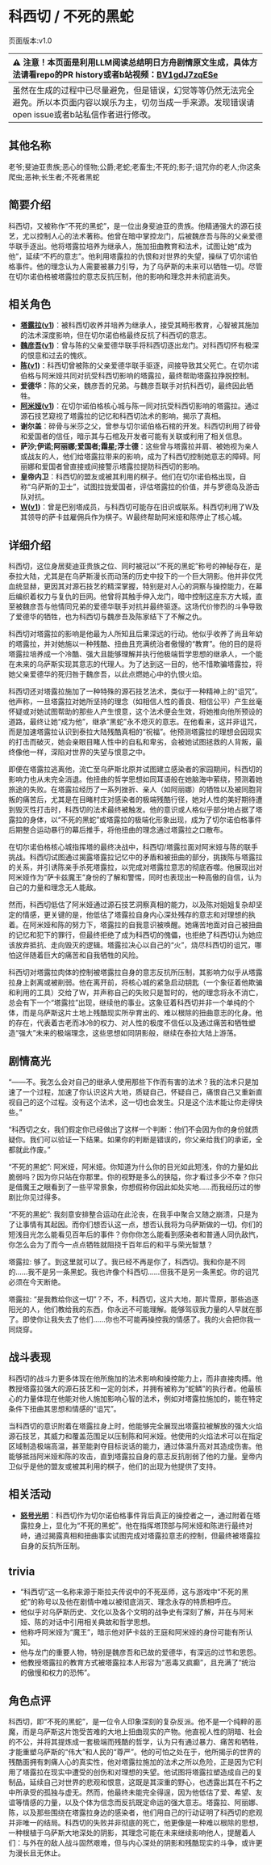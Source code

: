# 科西切 / 不死的黑蛇
页面版本:v1.0
 

| :warning: 注意！本页面是利用LLM阅读总结明日方舟剧情原文生成，具体方法请看repo的PR history或者b站视频：[BV1gdJ7zqESe](https://www.bilibili.com/video/BV1gdJ7zqESe/)         |
|:----------------------------|
| 虽然在生成的过程中已尽量避免，但是错误，幻觉等等仍然无法完全避免。所以本页面内容以娱乐为主，切勿当成一手来源。发现错误请open issue或者b站私信作者进行修改。|



## 其他名称
老爷;斐迪亚贵族;恶心的怪物;公爵;老蛇;老畜生;不死的;影子;诅咒你的老人;你这条爬虫;恶神;长生者;不死者黑蛇
## 简要介绍
科西切，又被称作“不死的黑蛇”，是一位出身斐迪亚的贵族。他精通强大的源石技艺，尤以控制人心的法术著称。他曾在暗中掌控龙门，后被魏彦吾与陈的父亲爱德华联手逐出。他将塔露拉培养为继承人，施加扭曲教育和法术，试图让她“成为他”，延续“不朽的意志”。他利用塔露拉的仇恨和对世界的失望，操纵了切尔诺伯格事件。他的理念认为人需要被暴力引导，为了乌萨斯的未来可以牺牲一切。尽管在切尔诺伯格被塔露拉的意志反抗压制，他的影响和理念并未彻底消失。
## 相关角色
-   **[塔露拉](../char_v3/extended_char_ta_lu_la.md)([v1](extended_char_386da9.md))**：被科西切收养并培养为继承人，接受其畸形教育，心智被其施加的法术深度影响，但在切尔诺伯格最终反抗了科西切的意志。
-   **[魏彦吾](../char_v3/extended_char_wei_yan_wu.md)([v1](extended_char_wei_yan_wu.md))**：曾与陈的父亲爱德华联手将科西切逐出龙门。对科西切怀有极深的恨意和过去的愧疚。
-   **[陈](../char_v3/char_010_chen.md)([v1](char_010_chen.md))**：科西切曾被陈的父亲爱德华联手驱逐，间接导致其父死亡。在切尔诺伯格与阿米娅共同对抗受科西切影响的塔露拉，最终帮助塔露拉挣脱控制。
-   **爱德华**：陈的父亲，魏彦吾的兄弟。与魏彦吾联手对抗科西切，最终因此牺牲。
-   **[阿米娅](../char_v3/char_002_amiya.md)([v1](char_002_amiya.md))**：在切尔诺伯格核心城与陈一同对抗受科西切影响的塔露拉。通过源石技艺窥视了塔露拉的记忆和科西切法术的影响，揭示了真相。
-   **谢尔盖**：碎骨与米莎之父，曾参与切尔诺伯格石棺的开发。科西切利用了碎骨和爱国者的信任，暗示其与石棺及开发者可能有关联或利用了相关信息。
-   **萨沙;伊诺;阿丽娜;爱国者;霜星;浮士德**：这些曾与塔露拉并肩、被她视为亲人或战友的人，他们给塔露拉带来的影响，成为了科西切控制她意志的障碍。阿丽娜和爱国者曾直接或间接警示塔露拉提防科西切的影响。
-   **皇帝内卫**：科西切的盟友或被其利用的棋子。他们在切尔诺伯格出现，自称“乌萨斯的卫士”，试图拉拢爱国者，评估塔露拉的价值，并与罗德岛及游击队对抗。
-   **[W](../char_v3/char_113_cqbw.md)([v1](char_113_cqbw.md))**：曾是巴别塔成员，与科西切可能存在旧识或联系。科西切利用了W及其领导的萨卡兹雇佣兵作为棋子。W最终帮助阿米娅和陈停止了核心城。
## 详细介绍
科西切，这位身居斐迪亚贵族之位、同时被冠以“不死的黑蛇”称号的神秘存在，是泰拉大陆，尤其是在乌萨斯漫长而动荡的历史中投下的一个巨大阴影。他并非仅凭血统显赫，更因其对源石技艺的精深掌握，特别是对人心的洞察与操控能力，在幕后编织着权力与复仇的巨网。他曾将其触手伸入龙门，暗中控制这座东方大城，直至被魏彦吾与他情同兄弟的爱德华联手对抗并最终驱逐。这场代价惨烈的斗争导致了爱德华的牺牲，也为科西切与魏彦吾及陈家结下了不解之仇。

科西切对塔露拉的影响是他最为人所知且后果深远的行动。他似乎收养了尚且年幼的塔露拉，并对她施以一种残酷、扭曲且充满统治者傲慢的“教育”。他的目的是将塔露拉培养成一个冷酷、强大且能够理解并执行他极端哲学思想的继承人，一个能在未来的乌萨斯实现其意志的代理人。为了达到这一目的，他不惜欺骗塔露拉，将她父亲爱德华的死归咎于魏彦吾，以此点燃她心中的仇恨火焰。

科西切还对塔露拉施加了一种特殊的源石技艺法术，类似于一种精神上的“诅咒”。他声称，一旦塔露拉对她所坚持的理念（如相信人性的善良、相信公平）产生丝毫怀疑或对她试图帮助的那些人产生恨意，这个法术便会生效，将她推向他所预设的道路，最终让她“成为他”，继承“黑蛇”永不熄灭的意志。在他看来，这并非诅咒，而是加速塔露拉认识到泰拉大陆残酷真相的“祝福”。他预测塔露拉的理想会因现实的打击而破灭，她会亲眼目睹人性中的自私和卑劣，会被她试图拯救的人背叛，最终像他一样，深陷对世界的失望与恨意之中。

即便在塔露拉逃离他，流亡至乌萨斯北原并试图建立感染者的家园期间，科西切的影响力也从未完全消退。他扭曲的哲学思想如同耳语般在她脑海中萦绕，预测着她旅途的失败。在塔露拉经历了一系列挫折、亲人（如阿丽娜）的牺牲以及被同胞背叛的痛苦后，尤其是在目睹村庄对感染者的极端残酷行径，她对人性的美好期待遭到毁灭性打击时，科西切的法术最终被触发。他的意识或人格似乎部分地占据了塔露拉的身体，以“不死的黑蛇”或塔露拉的极端化形象出现，成为了切尔诺伯格事件后期整合运动暴行的幕后推手，将他扭曲的理念通过塔露拉之口散布。

在切尔诺伯格核心城指挥塔的最终决战中，科西切/塔露拉面对阿米娅与陈的联手挑战。科西切试图通过揭露塔露拉记忆中的矛盾和被扭曲的部分，挑拨陈与塔露拉的关系，并引诱陈亲手杀死塔露拉，以完成对塔露拉意志的彻底吞噬。他展现出对阿米娅作为“萨卡兹魔王”身份的了解和警惕，同时也表现出一种高傲的自信，认为自己的力量和理念无人能敌。

然而，科西切低估了阿米娅通过源石技艺洞察真相的能力，以及陈对姐姐复杂却坚定的情感，更关键的是，他低估了塔露拉自身内心深处残存的意志和对理想的执着。在阿米娅和陈的努力下，塔露拉的自我意识被唤醒。她痛苦地面对自己被扭曲的记忆和犯下的罪行，但最终拒绝了成为科西切的傀儡，也拒绝了科西切认为她应该放弃抵抗、走向毁灭的逻辑。塔露拉决心以自己的“火”，烧尽科西切的诅咒，哪怕这伴随着巨大的痛苦和自我牺牲的风险。

科西切对塔露拉肉体的控制被塔露拉自身的意志反抗所压制，其影响力似乎从塔露拉身上剥离或被削弱。他在离开前，将核心城的紧急启动钥匙（一个象征着他欺骗和利用的工具）交给了W，并声称自己的失败只是暂时的，他的理念将永不消亡，总会有下一个“塔露拉”出现，继续他的事业。这象征着科西切并非一个单纯的个体，而是乌萨斯这片土地上残酷现实所孕育出的、难以根除的扭曲意志的化身。他的存在，代表着古老而冰冷的权力、对人性的极度不信任以及通过痛苦和牺牲塑造“强大”未来的极端理念，这些思想如同阴影般，继续在泰拉大陆上游荡。
## 剧情高光
“——不。我怎么会对自己的继承人使用那些下作而有害的法术？我的法术只是加速了一个过程，加速了你认识这片大地，质疑自己，怀疑自己，痛恨自己又重新直视自己的这个过程。没有这个法术，这一切也会发生。只是这个法术能让你走得快些。”

“科西切之女，我们假定你已经做出了这样一个判断：他们不会因为你的身份就质疑你。我们可以验证一下结果。如果你的判断是错误的，你父亲给我们的承诺，全都就此作废。”

“不死的黑蛇”: 阿米娅，阿米娅。你知道为什么你的目光如此短浅，你的力量如此脆弱吗？因为你只站在你那里。你的视野是多么的狭隘，你才看过多少不幸？你只是借魔王之眼看到了一些平常景象，你想假称你因此如处实地......而我经历过的惨剧比你见过得多。

“不死的黑蛇”: 我刻意安排整合运动在此沦丧，在我手中聚合又随之崩溃，只是为了让事情有其起因。而你们想否认这一点，想否认我将为乌萨斯做的一切。你们的短浅目光怎么能看见百年后的事件？你你你怎么能看到感染者和普通人同仇敌忾，你怎么会为了而今一点点牺牲就阻挠千百年后的和平与荣光智慧？

塔露拉: 够了。到这里就可以了。我已经不再是你了，科西切。我和你是不同的......我不是另一条黑蛇。我也许像个科西切......但我不是另一条黑蛇。你的诅咒必须在今天断绝。

塔露拉: “是我教给你这一切”？不，不，科西切，这片大地，那片雪原，那些追逐阳光的人，他们教给我的东西，你永远不可能理解。能够驾驭我力量的人早就在那了。即使你让我失去了他们......你也不可能再操控我的情感了。我的火会把你我一同烧穿。
## 战斗表现
科西切的战斗力更多体现在他所施加的法术影响和操控能力上，而非直接肉搏。他教授塔露拉强大的源石技艺和一定的剑术，并拥有被称为“蛇鳞”的执行者。他最核心的力量体现在他能对他人施加影响心智的法术，例如对塔露拉施加的，能在特定条件下扭曲其思想和情感的“诅咒”。

当科西切的意识附着在塔露拉身上时，他能够完全展现出塔露拉被解放的强大火焰源石技艺，其威力和覆盖范围足以压制陈和阿米娅。他使用的火焰法术可以在指定区域制造极端高温，甚至能剥夺目标说话的能力，通过体温升高对其造成伤害。他能够抵挡阿米娅和陈的攻击，直到塔露拉自身的意志反抗削弱了他的力量。皇帝内卫似乎是他的盟友或被其利用的棋子，他们的出现为他提供了支持。
## 相关活动
-   **[怒号光明](../stories/main_8.md)**：科西切作为切尔诺伯格事件背后真正的操控者之一，通过附着在塔露拉身上，显化为“不死的黑蛇”。他在指挥塔顶部与阿米娅和陈进行最终对峙，通过揭露真相和扭曲事实试图完成对塔露拉意志的控制，但最终被塔露拉自身的反抗所压制。
## trivia
*   “科西切”这一名称来源于斯拉夫传说中的不死巫师，这与游戏中“不死的黑蛇”的称号以及他在剧情中难以被彻底消灭、理念永存的特质相呼应。
*   他似乎对乌萨斯历史、文化以及各个文明的战争史有深刻了解，并在与阿米娅、陈的对话中引用相关典故和哲学思想。
*   他称呼阿米娅为“魔王”，暗示他对萨卡兹的王庭和阿米娅的身份可能有所认知。
*   他与龙门的重要人物，特别是魏彦吾和已故的爱德华，有深远的过节和恩怨。
*   他教授塔露拉的教育方式被塔露拉本人形容为“恶毒又疯癫”，且充满了“统治的傲慢和权力的恐怖”。
## 角色点评
科西切，即“不死的黑蛇”，是一位令人印象深刻的复杂反派。他不是一个纯粹的恶魔，而是乌萨斯这片饱受苦难的大地上扭曲现实的产物。他直视人性的阴暗、社会的不公，并将其提炼成一套极端而残酷的哲学，认为只有通过暴力、痛苦和牺牲，才能重塑乌萨斯的“伟大”和人民的“尊严”。他的可怕之处在于，他所揭示的世界的残酷面拥有刺痛人心的真实性，他对塔露拉施加的法术之所以危险，正是因为它利用了塔露拉在现实中遭受的创伤和对理想的失望。他试图将塔露拉塑造成自己的复制品，延续自己对世界的悲观和恨意，这既是其深重的野心，也透露出其在不朽之中所承受的孤独与虚无。然而，他最终未能完全得逞，因为他低估了爱、希望、友谊等情感的力量，以及个体为信念而反抗既定命运的强大意志。塔露拉、阿丽娜、陈，以及那些围绕在塔露拉身边的感染者，他们用自己的行动证明了科西切的悲观并非唯一的结局。科西切的失败并非彻底的死亡，他更像是一种难以根除的思想，一种根植于乌萨斯大地深处的阴影，其理念可能在未来继续影响他人，提醒着人们：与外在的敌人战斗固然艰难，但与内心深处的阴影和残酷现实的斗争，或许更为漫长且无休止。
